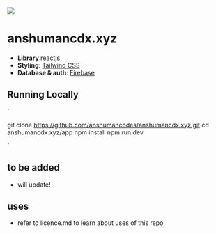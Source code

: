 <img src="https://therichpost.com/wp-content/uploads/2020/08/How-to-fetch-data-from-firebase-in-reactjs-1.png" align="center">


# anshumancdx.xyz

- **Library** [reactjs](https://react.dev/)
- **Styling**: [Tailwind CSS](https://tailwindcss.com)
- **Database & auth**: [Firebase](https://firebase.google.com/)


## Running Locally

`

git clone https://github.com/anshumancodes/anshumancdx.xyz.git
cd anshumancdx.xyz/app
npm install
npm run dev
 


`

## to be added

- will update!

## uses
- refer to licence.md to learn about uses of this repo
